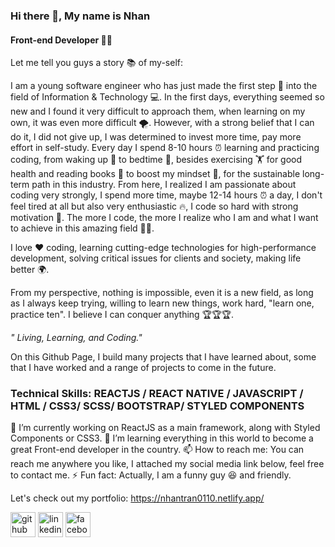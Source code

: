 ### Hi there 👋, My name is Nhan 
#### Front-end Developer 🧑‍💻

Let me tell you guys a story 📚 of my-self:

I am a young software engineer who has just made the first step 🐾 into the field of Information & Technology 💻. In the first days, everything seemed so new and I found it very difficult to approach them, when learning on my own, it was even more difficult 🌪. However, with a strong belief that I can do it, I did not give up, I was determined to invest more time, pay more effort in self-study. Every day I spend 8-10 hours ⏰ learning and practicing coding, from waking up 🌄 to bedtime 🌃, besides exercising 🏋️ for good health and reading books 📖 to boost my mindset 🧠, for the sustainable long-term path in this industry. From here, I realized I am passionate about coding very strongly, I spend more time, maybe 12-14 hours ⏰ a day, I don't feel tired at all but also very enthusiastic 🔥, I code so hard with strong motivation 💯. The more I code, the more I realize who I am and what I want to achieve in this amazing field 💪💪.

I love ❤️ coding, learning cutting-edge technologies for high-performance development, solving critical issues for clients and society, making life better 🌍.

From my perspective, nothing is impossible, even it is a new field, as long as I always keep trying, willing to learn new things, work hard, "learn one, practice ten". I believe I can conquer anything 🏆🏆🏆.

*" Living, Learning, and Coding."*

On this Github Page, I build many projects that I have learned about, some that I have worked and a range of projects to come in the future.

### Technical Skills: REACTJS / REACT NATIVE / JAVASCRIPT / HTML / CSS3/ SCSS/ BOOTSTRAP/ STYLED COMPONENTS

🔭 I’m currently working on ReactJS as a main framework, along with Styled Components or CSS3.
🌱 I’m learning everything in this world to become a great Front-end developer in the country.
📫 How to reach me: You can reach me anywhere you like, I attached my social media link below, feel free to contact me. 
⚡ Fun fact: Actually, I am a funny guy 😆 and friendly.

Let's check out my portfolio: https://nhantran0110.netlify.app/

[<img src="https://img.icons8.com/ios-filled/50/ffffff/github.png" alt='github' height='40'>](https://github.com/https://github.com/Fightlite)  [<img src="https://img.icons8.com/ios-filled/50/ffffff/linkedin.png" alt='linkedin' height='40'>](https://www.linkedin.com/in/https://www.linkedin.com/in/tran-trong-nhan-b4a662132//)  [<img src="https://img.icons8.com/ios-filled/50/ffffff/facebook-new.png" alt='facebook' height='40'>](https://www.facebook.com/https://www.facebook.com/kimkibin09/)
